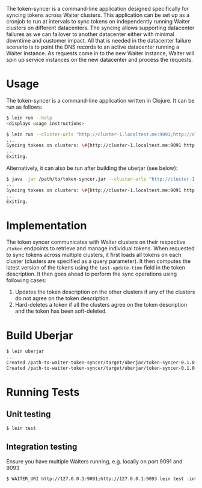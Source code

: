The token-syncer is a command-line application designed specifically for syncing tokens across Waiter clusters.
This application can be set up as a cronjob to run at intervals to sync tokens on independently running Waiter clusters on different datacenters.
The syncing allows supporting datacenter failures as we can failover to another datacenter either with minimal downtime and customer impact.
All that is needed in the datacenter failure scenario is to point the DNS records to an active datacenter running a Waiter instance.
As requests come in to the new Waiter instance, Waiter will spin up service instances on the new datacenter and process the requests.


# Usage

The token-syncer is a command-line application written in Clojure.
It can be run as follows:

```bash
$ lein run --help
<displays usage instructions>
```

```bash
$ lein run --cluster-urls "http://cluster-1.localtest.me:9091;http://cluster-2.localtest.me:9093"
...
Syncing tokens on clusters: \#{http://cluster-1.localtest.me:9091 http://cluster-2.localtest.me:9093}
...
Exiting.
```

Alternatively, it can also be run after building the uberjar (see below):
```bash
$ java -jar /path/to/token-syncer.jar --cluster-urls "http://cluster-1.localtest.me:9091;http://cluster-2.localtest.me:9093"
...
Syncing tokens on clusters: \#{http://cluster-1.localtest.me:9091 http://cluster-2.localtest.me:9093}
...
Exiting.
```

# Implementation

The token syncer communicates with Waiter clusters on their respective `/token` endpoints to retrieve and manage individual tokens.
When requested to sync tokens across multiple clusters, it first loads all tokens on each cluster (clusters are specified as a query parameter).
It then computes the latest version of the tokens using the `last-update-time` field in the token description.
It then goes ahead to perform the sync operations using following cases:
1. Updates the token description on the other clusters if any of the clusters do not agree on the token description.
2. Hard-deletes a token if all the clusters agree on the token description and the token has been soft-deleted.

# Build Uberjar

```bash
$ lein uberjar
...
Created /path-to-waiter-token-syncer/target/uberjar/token-syncer-0.1.0-SNAPSHOT.jar
Created /path-to-waiter-token-syncer/target/uberjar/token-syncer-0.1.0-SNAPSHOT-standalone.jar
```

# Running Tests

## Unit testing
```bash
$ lein test
```

## Integration testing

Ensure you have multiple Waiters running, e.g. locally on port 9091 and 9093
```bash
$ WAITER_URI http://127.0.0.1:9091;http://127.0.0.1:9093 lein test :integration
```
